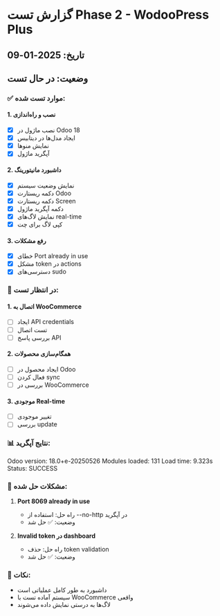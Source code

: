 # گزارش تست Phase 2 - WodooPress Plus

## تاریخ: 2025-01-09
## وضعیت: در حال تست

### ✅ موارد تست شده:

#### 1. نصب و راه‌اندازی
- [x] نصب ماژول در Odoo 18
- [x] ایجاد مدل‌ها در دیتابیس
- [x] نمایش منوها
- [x] آپگرید ماژول

#### 2. داشبورد مانیتورینگ
- [x] نمایش وضعیت سیستم
- [x] دکمه ریستارت Odoo
- [x] دکمه ریستارت Screen
- [x] دکمه آپگرید ماژول
- [x] نمایش لاگ‌های real-time
- [x] کپی لاگ برای چت

#### 3. رفع مشکلات
- [x] خطای Port already in use
- [x] مشکل token در actions
- [x] دسترسی‌های sudo

### 🔄 در انتظار تست:

#### 1. اتصال به WooCommerce
- [ ] ایجاد API credentials
- [ ] تست اتصال
- [ ] بررسی پاسخ API

#### 2. همگام‌سازی محصولات
- [ ] ایجاد محصول در Odoo
- [ ] فعال کردن sync
- [ ] بررسی در WooCommerce

#### 3. موجودی Real-time
- [ ] تغییر موجودی
- [ ] بررسی update

### 📊 نتایج آپگرید:
Odoo version: 18.0+e-20250526
Modules loaded: 131
Load time: 9.323s
Status: SUCCESS
### 🐛 مشکلات حل شده:
1. **Port 8069 already in use**
   - راه حل: استفاده از --no-http در آپگرید
   - وضعیت: ✅ حل شد

2. **Invalid token در dashboard**
   - راه حل: حذف token validation
   - وضعیت: ✅ حل شد

### 📝 نکات:
- داشبورد به طور کامل عملیاتی است
- سیستم آماده تست با WooCommerce واقعی
- لاگ‌ها به درستی نمایش داده می‌شوند
